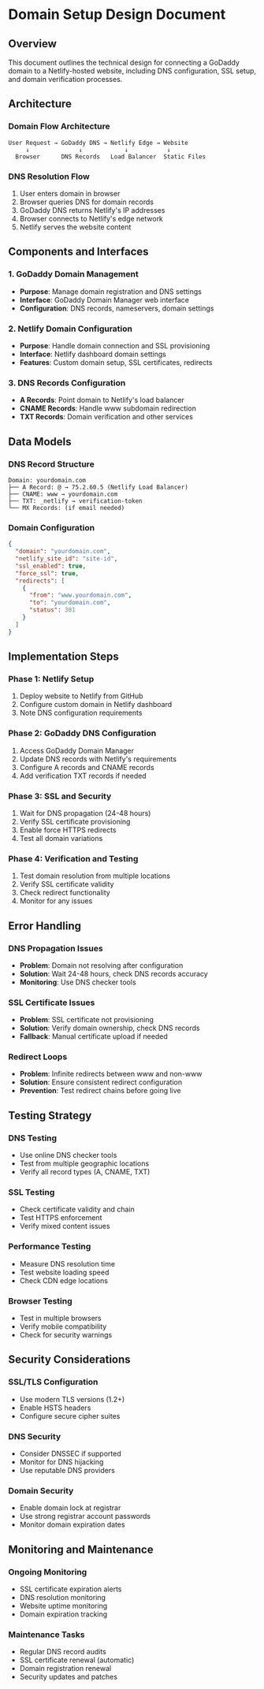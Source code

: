 # Domain Setup Design Document

## Overview

This document outlines the technical design for connecting a GoDaddy domain to a Netlify-hosted website, including DNS configuration, SSL setup, and domain verification processes.

## Architecture

### Domain Flow Architecture
```
User Request → GoDaddy DNS → Netlify Edge → Website
     ↓              ↓            ↓           ↓
  Browser      DNS Records   Load Balancer  Static Files
```

### DNS Resolution Flow
1. User enters domain in browser
2. Browser queries DNS for domain records
3. GoDaddy DNS returns Netlify's IP addresses
4. Browser connects to Netlify's edge network
5. Netlify serves the website content

## Components and Interfaces

### 1. GoDaddy Domain Management
- **Purpose**: Manage domain registration and DNS settings
- **Interface**: GoDaddy Domain Manager web interface
- **Configuration**: DNS records, nameservers, domain settings

### 2. Netlify Domain Configuration
- **Purpose**: Handle domain connection and SSL provisioning
- **Interface**: Netlify dashboard domain settings
- **Features**: Custom domain setup, SSL certificates, redirects

### 3. DNS Records Configuration
- **A Records**: Point domain to Netlify's load balancer
- **CNAME Records**: Handle www subdomain redirection
- **TXT Records**: Domain verification and other services

## Data Models

### DNS Record Structure
```
Domain: yourdomain.com
├── A Record: @ → 75.2.60.5 (Netlify Load Balancer)
├── CNAME: www → yourdomain.com
├── TXT: _netlify → verification-token
└── MX Records: (if email needed)
```

### Domain Configuration
```json
{
  "domain": "yourdomain.com",
  "netlify_site_id": "site-id",
  "ssl_enabled": true,
  "force_ssl": true,
  "redirects": [
    {
      "from": "www.yourdomain.com",
      "to": "yourdomain.com",
      "status": 301
    }
  ]
}
```

## Implementation Steps

### Phase 1: Netlify Setup
1. Deploy website to Netlify from GitHub
2. Configure custom domain in Netlify dashboard
3. Note DNS configuration requirements

### Phase 2: GoDaddy DNS Configuration
1. Access GoDaddy Domain Manager
2. Update DNS records with Netlify's requirements
3. Configure A records and CNAME records
4. Add verification TXT records if needed

### Phase 3: SSL and Security
1. Wait for DNS propagation (24-48 hours)
2. Verify SSL certificate provisioning
3. Enable force HTTPS redirects
4. Test all domain variations

### Phase 4: Verification and Testing
1. Test domain resolution from multiple locations
2. Verify SSL certificate validity
3. Check redirect functionality
4. Monitor for any issues

## Error Handling

### DNS Propagation Issues
- **Problem**: Domain not resolving after configuration
- **Solution**: Wait 24-48 hours, check DNS records accuracy
- **Monitoring**: Use DNS checker tools

### SSL Certificate Issues
- **Problem**: SSL certificate not provisioning
- **Solution**: Verify domain ownership, check DNS records
- **Fallback**: Manual certificate upload if needed

### Redirect Loops
- **Problem**: Infinite redirects between www and non-www
- **Solution**: Ensure consistent redirect configuration
- **Prevention**: Test redirect chains before going live

## Testing Strategy

### DNS Testing
- Use online DNS checker tools
- Test from multiple geographic locations
- Verify all record types (A, CNAME, TXT)

### SSL Testing
- Check certificate validity and chain
- Test HTTPS enforcement
- Verify mixed content issues

### Performance Testing
- Measure DNS resolution time
- Test website loading speed
- Check CDN edge locations

### Browser Testing
- Test in multiple browsers
- Verify mobile compatibility
- Check for security warnings

## Security Considerations

### SSL/TLS Configuration
- Use modern TLS versions (1.2+)
- Enable HSTS headers
- Configure secure cipher suites

### DNS Security
- Consider DNSSEC if supported
- Monitor for DNS hijacking
- Use reputable DNS providers

### Domain Security
- Enable domain lock at registrar
- Use strong registrar account passwords
- Monitor domain expiration dates

## Monitoring and Maintenance

### Ongoing Monitoring
- SSL certificate expiration alerts
- DNS resolution monitoring
- Website uptime monitoring
- Domain expiration tracking

### Maintenance Tasks
- Regular DNS record audits
- SSL certificate renewal (automatic)
- Domain registration renewal
- Security updates and patches